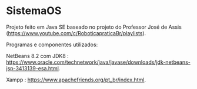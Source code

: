 # SistemaOS

Projeto feito em Java SE baseado no projeto do Professor José de Assis (https://www.youtube.com/c/RoboticapraticaBr/playlists).

Programas e componentes utilizados:

NetBeans 8.2 com JDK8 : https://www.oracle.com/technetwork/java/javase/downloads/jdk-netbeans-jsp-3413139-esa.html.

Xampp : https://www.apachefriends.org/pt_br/index.html.
